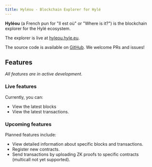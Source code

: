 ```yaml
---
title: Hyléou - Blockchain Explorer for Hylé
---
```


**Hyléou** (a French pun for "Il est où" or "Where is it?") is the blockchain explorer for the Hylé ecosystem.

The explorer is live at [hyleou.hyle.eu](https://hyleou.hyle.eu/).  

The source code is available on [GitHub](https://github.com/hyle-org/hyleou). We welcome PRs and issues!

## Features

_All features are in active development._  

### Live features 
Currently, you can:

- View the latest blocks
- View the latest transactions.

### Upcoming features
Planned features include:

- View detailed information about specific blocks and transactions.
- Register new contracts.
- Send transactions by uploading ZK proofs to specific contracts (multicall not yet supported).